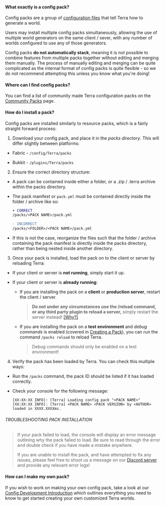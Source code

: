 #### What exactly is a config pack?

Config packs are a group of [configuration files](./Config-System#Config-Files) that tell Terra how to generate a world.

Users may install multiple config packs simultaneously, allowing the use of multiple world generators on the same client / sever, with any number of worlds configured to use any of those generators.

Config packs **do not automatically stack**, meaning it is not possible to combine features from multiple packs together without editing and merging them manually. The process of manually editing and merging can be quite complicated as the internal format of config packs is quite flexible - so we do not recommend attempting this unless you know what you're doing!

#### Where can I find config packs?

You can find a list of community made Terra configuration packs on the [Community Packs](./Community-Packs) page.

#### How do I install a pack?

Config packs are installed similarly to resource packs, which is a fairly straight forward process:

1. Download your config pack, and place it in the *packs directory*. This will differ slightly between platforms:

  - Fabric - `/config/Terra/packs`

  - Bukkit - `/plugins/Terra/packs`

2. Ensure the correct directory structure:

* A pack can be contained inside either a folder, or a .zip / .terra archive within the packs directory.

* The pack manifest or `pack.yml` must be contained directly inside the folder / archive like so:

  ```diff
  + CORRECT
  /packs/<PACK NAME>/pack.yml

  - INCORRECT
  /packs/<FOLDER>/<PACK NAME>/pack.yml
  ```

* If this is not the case, reorganize the files such that the folder / archive containing the pack manifest is directly inside the packs directory, rather than being nested inside another directory.

3. Once your pack is installed, load the pack on to the client or server by reloading Terra:

* If your client or server is **not running**, simply start it up.

* If your client or server is **already running**:

  * If you are installing the pack on a **client** or **production server**, restart the client / server.

    > **Do not under any circumstances use the /reload command, or any third party
    >plugin
    > to reload a server,** simply restart the server instead!
        [\[Why?\]](https://madelinemiller.dev/blog/problem-with-reload/)

  * If you are installing the pack on a **test environment** and *debug commands* is enabled (covered in
    [Creating a Pack](./Creating-a-Pack)), you can run the command `/packs reload` to reload Terra.

    > Debug commands should only be enabled on a test environment!

4. Verify the pack has been loaded by Terra. You can check this multiple ways:

  * Run the `/packs` command, the pack ID should be listed if it has loaded correctly.

  * Check your console for the following message:
    ```none
    [XX:XX:XX INFO]: [Terra] Loading config pack "<PACK NAME>"
    [XX:XX:XX INFO]: [Terra] <PACK NAME> <PACK VERSION> by <AUTHOR> loaded in XXXX.XXXXms.
    ```

###### TROUBLESHOOTING PACK INSTALLATION

>If your pack failed to load, the console will display an error message outlining why the pack failed to load. Be sure to
>read through the error and double check if you have made a mistake anywhere.
>
>If you are unable to install the pack, and have attempted to fix any issues, please feel free to shoot us a message on
>our [Discord server](https://discord.gg/PXUEbbF) and provide any relevant error logs!

#### How can I make my own pack?

If you wish to work on making your own config pack, take a look at our [Config Development Introduction](./Config-Development-Introduction) which
outlines everything you need to know to get started creating your own customized Terra worlds.
